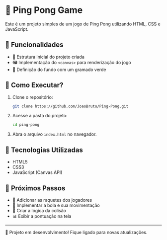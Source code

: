 # 🎾 Ping Pong Game

Este é um projeto simples de um jogo de Ping Pong utilizando HTML, CSS e JavaScript.

## 📌 Funcionalidades

- 🎨 Estrutura inicial do projeto criada
- 🖼️ Implementação do `<canvas>` para renderização do jogo
- 🌿 Definição do fundo com um gramado verde

## 🔧 Como Executar?

1. Clone o repositório:
   ```bash
   git clone https://github.com/JoaoBruto/Ping-Pong.git
   ```
2. Acesse a pasta do projeto:
   ```bash
   cd ping-pong
   ```
3. Abra o arquivo `index.html` no navegador.

## 📌 Tecnologias Utilizadas

- HTML5
- CSS3
- JavaScript (Canvas API)

## 📌 Próximos Passos

- 🏓 Adicionar as raquetes dos jogadores
- 🎾 Implementar a bola e sua movimentação
- 🔄 Criar a lógica da colisão
- 📊 Exibir a pontuação na tela

---

🚀 Projeto em desenvolvimento! Fique ligado para novas atualizações.
